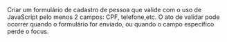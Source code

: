 Criar um formulário de cadastro de pessoa que valide com o uso de JavaScript pelo
menos 2 campos: CPF, telefone,etc. O ato de validar pode ocorrer quando o
formulário for enviado, ou quando o campo específico perde o focus.